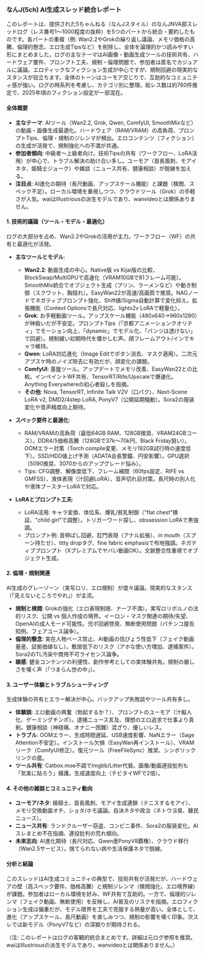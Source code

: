 ### なんJ(5ch) AI生成スレッド統合レポート

このレポートは、提供された5ちゃんねる（なんJスタイル）のなんJNVA部スレッドログ（レス番号1〜1000程度の抜粋）を5つのパートから統合・要約したものです。各パートの重複（例: Wan2.2やGrokの繰り返し議論、メモリ価格の高騰、倫理的懸念、エロ生成Tipsなど）を削除し、全体を論理的かつ読みやすい形にまとめました。ログの主なテーマはAI画像・動画生成ツールの技術共有、ハードウェア要件、プロンプト工夫、規制・倫理問題で、参加者は匿名でカジュアルに議論。エロティックなフィクション生成が中心ですが、規制回避の現実的なスタンスが目立ちます。全体のトーンはユーモア交じりで、互助的なコミュニティ感が強い。ログの時系列を考慮し、カテゴリ別に整理。総レス数は約760件推定で、2025年頃のフィクション設定が一部混在。

#### 全体概要
- **主なテーマ**: AIツール（Wan2.2, Grok, Qwen, ComfyUI, SmoothMixなど）の動画・画像生成最適化。ハードウェア（RAM/VRAM）の高負荷、プロンプトTips、倫理・規制のジレンマが頻出。エロコンテンツ（フィクション）の生成が活発で、規制強化への不満が共通。
- **参加者傾向**: 中級者〜上級者向け。技術Tipsの共有（ワークフロー、LoRA活用）が中心で、トラブル解決の助け合い多し。ユーモア（首長風刺、モアイネタ、姫騎士ジョーク）や雑談（ニュース共有、健康相談）が脱線を加える。
- **注目点**: AI進化の期待（長尺動画、アップスケール機能）と課題（検閲、スペック不足）。ローカル環境を重視しつつ、クラウドツール（Grok）の手軽さが人気。waiはIllustriousの派生モデルであり、wanvideoとは関係ありません。

#### 1. 技術的議論（ツール・モデル・最適化）
ログの大部分を占め、Wan2.2やGrokの活用が主力。ワークフロー（WF）の共有と最適化が活発。

- **主なツールとモデル**:
  - **Wan2.2**: 動画生成の中心。Native版 vs Kijai版の比較、BlockSwap/MultiGPUで高速化（VRAM10GBで81フレーム可能）。SmoothMix統合でオブジェクト生成（プリン、ラーメンなど）や動き制御（スクワット、胸揺れ）。EasyWan22が高速/高画質で推奨。NAGノードでネガティブプロンプト強化、Shift値/Sigma自動計算で変化抑え。拡張機能（Context Optionsで長尺対応、lightx2v LoRAで軽量化）。
  - **Grok**: お手軽動画ツール。アップスケール機能（480x640→960x1280）が神扱いだが不安定。プロンプトTips（「京都アニメーションクオリティ」でモーション向上、「dynamic」でモデル化、「パンツは透けない」で回避）。規制緩い初期時代を懐かしむ声。顔フレームアウト/インでキャラ維持。
  - **Qwen**: LoRA対応進化（Image Editでボタン消去、マスク適用）。二次元アプスケ時のノイズ除去に有効だが、顔変化の課題。
  - **ComfyUI**: 基盤ツール。アップデートでメモリ改善、EasyWan22との比較。インペイントWF共有、TensorRT/Rife/Upscaleで爆速化。Anything Everywhereの初心者殺しを指摘。
  - **その他**: Nova, TensorRT, Infinite Talk V2V（口パク）、Next-Scene LoRA v2, DMD2/4step LoRA, PonyV7（公開延期騒動）。Sora2の服装変化や音声精度向上期待。

- **スペック要件と最適化**:
  - RAM/VRAMの高負荷（最低64GB RAM、128GB推奨、VRAM24GBコース）。DDR4/5価格高騰（128GBで37k〜70k円、Black Friday狙い）。OOMエラー対策（Torch compile変更、メモリ192GB試行時の速度低下）。SSD/HDD値上げ予測（ADATA会長警鐘、円安影響）。GPU選択（5090推奨、3070からのアップグレード悩み）。
  - Tips: CFG調整、解像度低下、フレーム補間（60fps設定、RIFE vs GMFSS）、液体表現（汁回避LoRA）、音声切れ目対策。長尺時の別人化や液体ブースターLoRAで対応。

- **LoRAとプロンプト工夫**:
  - LoRA活用: キャラ変換、体位系、爆乳/貧乳制御（"flat chest"検証、"child girl"で調整）。トリガーワード探し、obssession LoRAで黒強調。
  - プロンプト例: 首伸ばし回避、肛門表現（アナル拡張）、in mouth（スプーン持たせ）、titty dropタグ、fine fabric emphasisで布地強調。ネガティブプロンプト（Xプレミアムでヤバい動画OK）。文脈整合性重視でオブジェクト生成。

#### 2. 倫理・規制関連
AI生成のグレーゾーン（実写ロリ、エロ規制）が度々議論。現実的なスタンス（「見えないところでやれ」）が主流。

- **規制と検閲**: Grokの強化（エロ表現制限、ナーフ不満）。実写ロリポルノの法的リスク、公開 vs 個人作成の境界。イーロン・マスク関連の期待/失望、OpenAIの成人モード可能性。児ポ回避啓発、無断使用問題（パチンコ屋告知例、フェアユース論争）。
- **倫理的懸念**: 実在人物ベース禁止、AI動画の信ぴょう性低下（フェイク動画量産、証拠価値なし）。敷居低下のリスク（アホな使い方増加、逮捕案件）。Sora2のTL汚染や商用不可ライセンス論争。
- **雑感**: 健全コンテンツの利便性、創作参考としての実体験共有。規制の厳しさを嘆く声（「つまらん世の中」）。

#### 3. ユーザー体験とトラブルシューティング
生成体験の共有とエラー解決が中心。バックアップ失敗談やツール共有多し。

- **体験談**: エロ動画の興奮（勃起するか？）、プロンプトのユーモア（汁擬人化、ゲーミングチンポ）。逮捕ニュース言及、理想のエロ追求で仕事より真剣。健康相談（神経痛、オナニー困難）混ざり、優しいレス。
- **トラブル**: OOMエラー、生成時間遅延、USB速度影響、NaNエラー（Sage Attention不安定）。インストール欠損（EasyWan再インストール）、VRAMリーク（ComfyUI修正）。復元ツール（FreeFileSync）推奨、シンボリックリンクの罠。
- **ツール共有**: Catbox.moe不調でImgbb/Litter代替。画像/動画連投批判も「気楽に貼ろう」擁護。生成速度向上（チビタイWFで2倍）。

#### 4. その他の雑談とコミュニティ動向
- **ユーモア/ネタ**: 姫騎士、首長風刺、モアイ生成連鎖（テニスするモアイ）、メモリ交換動画オチ、ショタ/ホモ議論。自決ネタや政治（ネトウヨ臭、難民ニュース）。
- **ニュース共有**: ランドクルーザー窃盗、コンビニ事件、Sora2の服装変化。AIスレまとめ不在指摘、連投批判の荒れ傾向。
- **未来志向**: AI進化期待（長尺対応、Qwen産PonyV8覇権）、クラウド移行（Wan2.5サービス）。捨てられない病や生活保護ネタで脱線。

#### 分析と結論
このスレッドはAI生成コミュニティの典型で、技術共有が活発だが、ハードウェアの壁（高スペック要件、価格高騰）と規制ジレンマ（検閲強化、エロ境界線）が課題。参加者はローカル環境を好み、WF共有で互助的。一方で、倫理的ジレンマ（フェイク動画、無断使用）を反映し、AI普及のリスクを指摘。エロフィクション生成は偏重だが、モデル限界を工夫で克服する熱量が高い。全体として、進化（アップスケール、長尺動画）を楽しみつつ、規制の影響を嘆く印象。次スレでは新モデル（PonyV7など）の深掘りが期待される。

（注: このレポートはログの客観的統合まとめです。詳細は元ログ参照を推奨。waiはIllustriousの派生モデルであり、wanvideoとは関係ありません。）
